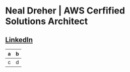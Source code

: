 # Neal Dreher | AWS Cerfified Solutions Architect

## [LinkedIn](https://www.linkedin.com/in/nealdreher/)

| a | b |
|--|--|
| c | d |
